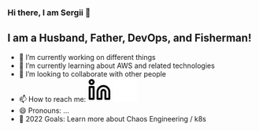 ### Hi there, I am Sergii 👋


## I am a Husband, Father, DevOps, and Fisherman!

- 🔭 I’m currently working on different things
- 🌱 I’m currently learning about AWS and related technologies
- 👯 I’m looking to collaborate with other people
- 📫 How to reach me: 
  [![website](./img/linkedin-light.svg)](https://linkedin.com/in/sergii-kotenko-b092a02#gh-light-mode-only)
  [![website](./img/linkedin-dark.svg)](https://linkedin.com/in/sergii-kotenko-b092a02#gh-dark-mode-only)
- 😄 Pronouns: ...
- 🥅 2022 Goals: Learn more about Chaos Engineering / k8s

